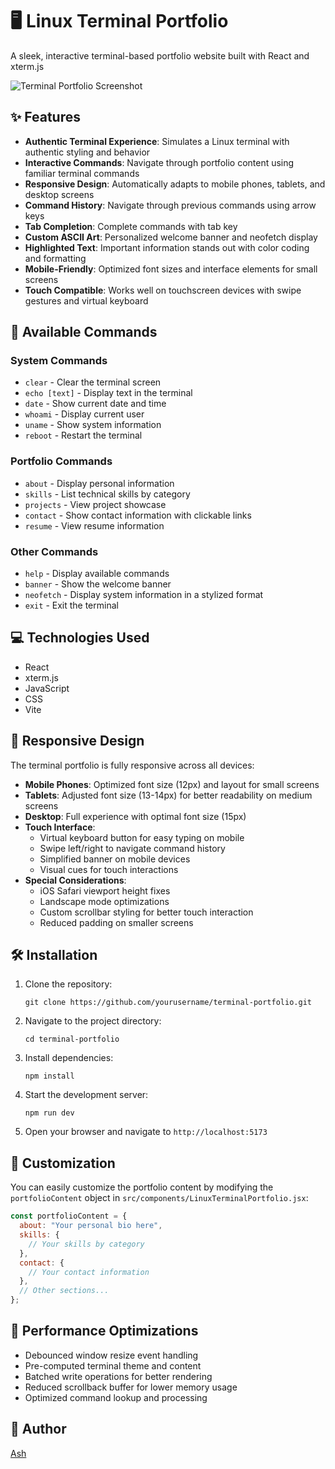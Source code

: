 # 🖥️ Linux Terminal Portfolio

A sleek, interactive terminal-based portfolio website built with React and xterm.js

![Terminal Portfolio Screenshot](./src/assets/screenshot.png)

## ✨ Features

- **Authentic Terminal Experience**: Simulates a Linux terminal with authentic styling and behavior
- **Interactive Commands**: Navigate through portfolio content using familiar terminal commands
- **Responsive Design**: Automatically adapts to mobile phones, tablets, and desktop screens
- **Command History**: Navigate through previous commands using arrow keys
- **Tab Completion**: Complete commands with tab key
- **Custom ASCII Art**: Personalized welcome banner and neofetch display
- **Highlighted Text**: Important information stands out with color coding and formatting
- **Mobile-Friendly**: Optimized font sizes and interface elements for small screens
- **Touch Compatible**: Works well on touchscreen devices with swipe gestures and virtual keyboard

## 🚀 Available Commands

### System Commands
- `clear` - Clear the terminal screen
- `echo [text]` - Display text in the terminal
- `date` - Show current date and time
- `whoami` - Display current user
- `uname` - Show system information
- `reboot` - Restart the terminal

### Portfolio Commands
- `about` - Display personal information
- `skills` - List technical skills by category
- `projects` - View project showcase
- `contact` - Show contact information with clickable links
- `resume` - View resume information

### Other Commands
- `help` - Display available commands
- `banner` - Show the welcome banner
- `neofetch` - Display system information in a stylized format
- `exit` - Exit the terminal

## 💻 Technologies Used

- React
- xterm.js
- JavaScript
- CSS
- Vite

## 📱 Responsive Design

The terminal portfolio is fully responsive across all devices:

- **Mobile Phones**: Optimized font size (12px) and layout for small screens
- **Tablets**: Adjusted font size (13-14px) for better readability on medium screens
- **Desktop**: Full experience with optimal font size (15px)
- **Touch Interface**:
  - Virtual keyboard button for easy typing on mobile
  - Swipe left/right to navigate command history
  - Simplified banner on mobile devices
  - Visual cues for touch interactions
- **Special Considerations**:
  - iOS Safari viewport height fixes
  - Landscape mode optimizations
  - Custom scrollbar styling for better touch interaction
  - Reduced padding on smaller screens

## 🛠️ Installation

1. Clone the repository:
   ```
   git clone https://github.com/yourusername/terminal-portfolio.git
   ```

2. Navigate to the project directory:
   ```
   cd terminal-portfolio
   ```

3. Install dependencies:
   ```
   npm install
   ```

4. Start the development server:
   ```
   npm run dev
   ```

5. Open your browser and navigate to `http://localhost:5173`

## 🔧 Customization

You can easily customize the portfolio content by modifying the `portfolioContent` object in `src/components/LinuxTerminalPortfolio.jsx`:

```javascript
const portfolioContent = {
  about: "Your personal bio here",
  skills: {
    // Your skills by category
  },
  contact: {
    // Your contact information
  },
  // Other sections...
};
```

## 📱 Performance Optimizations

- Debounced window resize event handling
- Pre-computed terminal theme and content
- Batched write operations for better rendering
- Reduced scrollback buffer for lower memory usage
- Optimized command lookup and processing


## 👤 Author

[Ash](https://github.com/almightypu5h)
 
